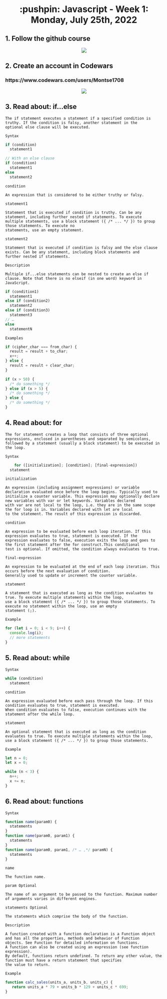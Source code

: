 <h1 align="center">:pushpin: Javascript - Week 1: Monday, July 25th, 2022</h1>

<h2>1. Follow the github course</h2>
<div align="center"><img src="https://i.ibb.co/xfGgZC7/imagen-2022-08-01-143326528.png"/></div>

<h2>2. Create an account in Codewars</h2>
<h3>https://www.codewars.com/users/Montse1708</h3>
<div align="center"><img src="https://i.ibb.co/jvQZ6GY/imagen-2022-08-01-144237553.png"/></div>
<h2>3. Read about: if...else</h2>
  
    The if statement executes a statement if a specified condition is truthy. If the condition is falsy, another statement in the 
    optional else clause will be executed.
`Syntax`
```javascript
if (condition)
  statement1

// With an else clause
if (condition)
  statement1
else
  statement2
```

`condition`
    
    An expression that is considered to be either truthy or falsy.

`statement1`

    Statement that is executed if condition is truthy. Can be any statement, including further nested if statements. To execute 
    multiple statements, use a block statement ({ /* ... */ }) to group those statements. To execute no 
    statements, use an empty statement.

`statement2`

    Statement that is executed if condition is falsy and the else clause exists. Can be any statement, including block statements and 
    further nested if statements.

`Description`

    Multiple if...else statements can be nested to create an else if clause. Note that there is no elseif (in one word) keyword in 
    JavaScript.
```javascript
if (condition1)
  statement1
else if (condition2)
  statement2
else if (condition3)
  statement3
// …
else
  statementN
  ```
`Examples`
```javascript
if (cipher_char === from_char) {
  result = result + to_char;
  x++;
} else {
  result = result + clear_char;
}
```
```javascript
if (x > 50) {
  /* do something */
} else if (x > 5) {
  /* do something */
} else {
  /* do something */
}
```

<h2>4. Read about: for</h2>

    The for statement creates a loop that consists of three optional expressions, enclosed in parentheses and separated by semicolons, 
    followed by a statement (usually a block statement) to be executed in the loop.
`Syntax`
```javascript
    for ([initialization]; [condition]; [final-expression])
  statement
``` 
`initialization`
  
    An expression (including assignment expressions) or variable declaration evaluated once before the loop begins. Typically used to 
    initialize a counter variable. This expression may optionally declare new variables with var or let keywords. Variables declared 
    with var are not local to the loop, i.e. they are in the same scope the for loop is in. Variables declared with let are local 
    to the statement. The result of this expression is discarded.

`condition`

    An expression to be evaluated before each loop iteration. If this expression evaluates to true, statement is executed. If the 
    expression evaluates to false, execution exits the loop and goes to the first statement after the for construct.This conditional
    test is optional. If omitted, the condition always evaluates to true.

`final-expression`

    An expression to be evaluated at the end of each loop iteration. This occurs before the next evaluation of condition. 
    Generally used to update or increment the counter variable.

`statement`

    A statement that is executed as long as the condition evaluates to true. To execute multiple statements within the loop, 
    use a block statement ({ /* ... */ }) to group those statements. To execute no statement within the loop, use an empty
    statement (;).
    
`Example`
```javascript
for (let i = 0; i < 9; i++) {
  console.log(i);
  // more statements
}
```
    
<h2>5. Read about: while</h2>

`Syntax`

```javascript
while (condition)
  statement
```
`condition`

    An expression evaluated before each pass through the loop. If this condition evaluates to true, statement is executed. 
    When condition evaluates to false, execution continues with the statement after the while loop.

`statement`

    An optional statement that is executed as long as the condition evaluates to true. To execute multiple statements within the loop, 
    use a block statement ({ /* ... */ }) to group those statements.

`Example`
```javascript
let n = 0;
let x = 0;

while (n < 3) {
  n++;
  x += n;
}
```
<h2>6. Read about: functions</h2>

`Syntax`

```javascript
function name(param0) {
  statements
}
function name(param0, param1) {
  statements
}
function name(param0, param1, /* … ,*/ paramN) {
  statements
}
```

`name`

    The function name.

`param Optional` 

    The name of an argument to be passed to the function. Maximum number of arguments varies in different engines.

`statements Optional`
    
    The statements which comprise the body of the function.

`Description`

    A function created with a function declaration is a Function object and has all the properties, methods and behavior of Function 
    objects. See Function for detailed information on functions.
    A function can also be created using an expression (see function expression).
    By default, functions return undefined. To return any other value, the function must have a return statement that specifies 
    the value to return.
  
`Example`
```javascript
function calc_sales(units_a, units_b, units_c) {
   return units_a * 79 + units_b * 129 + units_c * 699;
}
```
